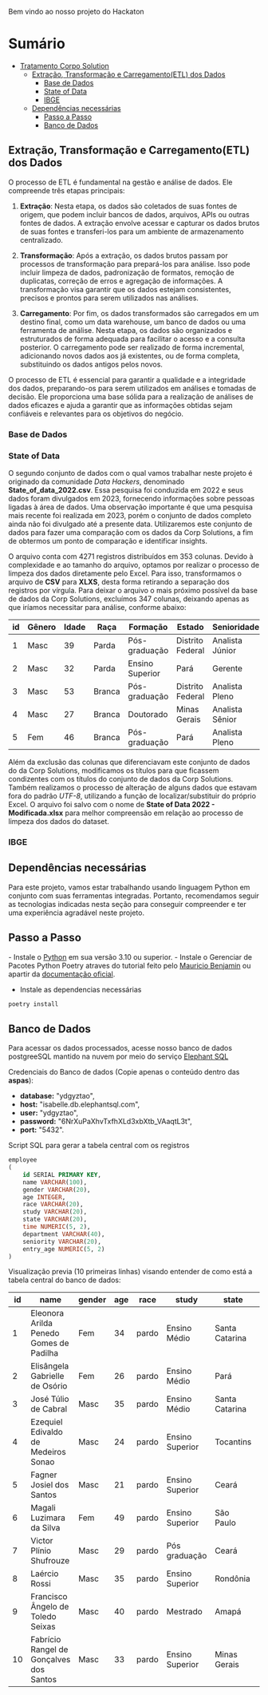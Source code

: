 Bem vindo ao nosso projeto do Hackaton
<h1>Sumário</h1>
        <ul>
            <li><a href="#tratamento">Tratamento Corpo Solution</a>
                <ul>
                    <li><a href="#etl">Extração, Transformação e Carregamento(ETL) dos Dados</a>
                        <ul>
                            <li><a href="#dsbasededados">Base de Dados</a></li>
                            <li><a href="#dsstateofdata">State of Data</a></li>
                            <li><a href="#dsibge">IBGE</a></li>
                        </ul>
                    </li>
                    <li><a href="#dependencias">Dependências necessárias</a>
                        <ul>
                            <li><a href="#passoapasso">Passo a Passo</a></li>
                            <li><a href="#bancodedados">Banco de Dados</a></li>
                        </ul>
                    </li>
                </ul>
            </li>
        </ul>
 
 
<h2 id="etl">Extração, Transformação e Carregamento(ETL) dos Dados</h1>
O processo de ETL é fundamental na gestão e análise de dados. Ele compreende três etapas principais:

1. <b>Extração</b>: Nesta etapa, os dados são coletados de suas fontes de origem, que podem incluir bancos de dados, arquivos, APIs ou outras fontes de dados. A extração envolve acessar e capturar os dados brutos de suas fontes e transferi-los para um ambiente de armazenamento centralizado.

2. <b>Transformação</b>: Após a extração, os dados brutos passam por processos de transformação para prepará-los para análise. Isso pode incluir limpeza de dados, padronização de formatos, remoção de duplicatas, correção de erros e agregação de informações. A transformação visa garantir que os dados estejam consistentes, precisos e prontos para serem utilizados nas análises.

3. <b>Carregamento</b>: Por fim, os dados transformados são carregados em um destino final, como um data warehouse, um banco de dados ou uma ferramenta de análise. Nesta etapa, os dados são organizados e estruturados de forma adequada para facilitar o acesso e a consulta posterior. O carregamento pode ser realizado de forma incremental, adicionando novos dados aos já existentes, ou de forma completa, substituindo os dados antigos pelos novos.

O processo de ETL é essencial para garantir a qualidade e a integridade dos dados, preparando-os para serem utilizados em análises e tomadas de decisão. Ele proporciona uma base sólida para a realização de análises de dados eficazes e ajuda a garantir que as informações obtidas sejam confiáveis e relevantes para os objetivos do negócio.

<h3 id="dsbasededados"> Base de Dados</h3>
<h3 id="dsstateofdata"> State of Data</h3>

O segundo conjunto de dados com o qual vamos trabalhar neste projeto é originado da comunidade _Data Hackers_, denominado **State_of_data_2022.csv**. Essa pesquisa foi conduzida em 2022 e seus dados foram divulgados em 2023, fornecendo informações sobre pessoas ligadas à área de dados. Uma observação importante é que uma pesquisa mais recente foi realizada em 2023, porém o conjunto de dados completo ainda não foi divulgado até a presente data. Utilizaremos este conjunto de dados para fazer uma comparação com os dados da Corp Solutions, a fim de obtermos um ponto de comparação e identificar insights.

O arquivo conta com 4271 registros distribuídos em 353 colunas. Devido à complexidade e ao tamanho do arquivo, optamos por realizar o processo de limpeza dos dados diretamente pelo Excel. Para isso, transformamos o arquivo de **CSV** para **XLXS**, desta forma retirando a separação dos registros por vírgula. Para deixar o arquivo o mais próximo possível da base de dados da Corp Solutions, excluímos 347 colunas, deixando apenas as que iríamos necessitar para análise, conforme abaixo:

|id|Gênero|Idade|Raça|Formação|Estado|Senioridade|
|---|---|---|---|---|---|---|
|1|Masc|39|Parda|Pós-graduação|Distrito Federal|Analista Júnior|
|2|Masc|32|Parda|Ensino Superior|Pará|Gerente|
|3|Masc|53|Branca|Pós-graduação|Distrito Federal|Analista Pleno|
|4|Masc|27|Branca|Doutorado|Minas Gerais|Analista Sênior|
|5|Fem|46|Branca|Pós-graduação|Pará|Analista Pleno|

Além da exclusão das colunas que diferenciavam este conjunto de dados do da Corp Solutions, modificamos os títulos para que ficassem condizentes com os títulos do conjunto de dados da Corp Solutions. Também realizamos o processo de alteração de alguns dados que estavam fora do padrão _UTF-8_, utilizando a função de localizar/substituir do próprio Excel. O arquivo foi salvo com o nome de **State of Data 2022 - Modificada.xlsx** para melhor compreensão em relação ao processo de limpeza dos dados do dataset.

<h3 id="dsibge"> IBGE</h3>



<h2 id="dependencias"> Dependências necessárias</h2>
Para este projeto, vamos estar trabalhando usando linguagem Python em conjunto com suas ferramentas integradas. Portanto, recomendamos seguir as tecnologias indicadas nesta seção para conseguir compreender e ter uma experiência agradável neste projeto.

<h2 id="passoapasso"> Passo a Passo</h2>
- Instale o <a href="https://www.python.org/downloads/">Python</a> em sua versão 3.10 ou superior.
- Instale o Gerenciar de Pacotes Python Poetry atraves do tutorial feito pelo <a href="https://github.com/mauriciobenjamin700/Poetry-Learning">Mauricio Benjamin</a> ou apartir da <a href="https://python-poetry.org/docs/#installation">documentação oficial</a>.


- Instale as dependencias necessárias
```bash
poetry install
```

<h2 id="bancodedados"> Banco de Dados</h2>
Para acessar os dados processados, acesse nosso banco de dados postgreeSQL mantido na nuvem por meio do serviço <a href="https://www.elephantsql.com/">Elephant SQL</a>

Credenciais do Banco de dados (Copie apenas o conteúdo dentro das **aspas**):
- **database:** "ydgyztao",
- **host:** "isabelle.db.elephantsql.com",
- **user:** "ydgyztao",
- **password:** "6NrXuPaXhvTxfhXLd3xbXtb_VAaqtL3t",
- **port:** "5432".

Script SQL para gerar a tabela central com os registros
```sql
employee 
(
    id SERIAL PRIMARY KEY,
    name VARCHAR(100),
    gender VARCHAR(20),
    age INTEGER,
    race VARCHAR(20),
    study VARCHAR(20),
    state VARCHAR(20),
    time NUMERIC(5, 2),
    department VARCHAR(40),
    seniority VARCHAR(20),
    entry_age NUMERIC(5, 2)
)
```

Visualização previa (10 primeiras linhas) visando entender de como está a tabela central do banco de dados:

| id | name                                   | gender | age | race  | study           | state         | time | department                 | seniority       | entry_age |
|----|----------------------------------------|--------|-----|-------|-----------------|---------------|------|----------------------------|-----------------|-----------|
| 1  | Eleonora Arilda Penedo Gomes de Padilha | Fem    | 34  | pardo | Ensino Médio    | Santa Catarina | 12.0 | Compras                    | Analista Pleno | 22.0      |
| 2  | Elisângela Gabrielle de Osório        | Fem    | 26  | pardo | Ensino Médio    | Pará          | 6.0  | Contabilidade              | Analista Júnior| 20.0      |
| 3  | José Túlio de Cabral                  | Masc   | 35  | pardo | Ensino Médio    | Santa Catarina | 5.0  | Vendas                     | Analista Pleno | 30.0      |
| 4  | Ezequiel Edivaldo de Medeiros Sonao   | Masc   | 24  | pardo | Ensino Superior | Tocantins     | 4.0  | Administrativo             | Gerente         | 20.0      |
| 5  | Fagner Josiel dos Santos              | Masc   | 21  | pardo | Ensino Superior | Ceará         | 5.0  | Recursos Humanos           | Analista Júnior| 16.0      |
| 6  | Magali Luzimara da Silva              | Fem    | 49  | pardo | Ensino Superior | São Paulo     | 3.0  | Contabilidade              | Analista Pleno | 46.0      |
| 7  | Victor Plínio Shufrouze               | Masc   | 29  | pardo | Pós graduação   | Ceará         | 9.0  | Compras                    | Analista Sênior| 20.0      |
| 8  | Laércio Rossi                          | Masc   | 35  | pardo | Ensino Superior | Rondônia      | 8.0  | Operações                  | Analista Júnior| 27.0      |
| 9  | Francisco Ângelo de Toledo Seixas      | Masc   | 40  | pardo | Mestrado        | Amapá         | 1.0  | Administrativo             | Analista Pleno | 39.0      |
| 10 | Fabrício Rangel de Gonçalves dos Santos| Masc  | 33  | pardo | Ensino Superior | Minas Gerais  | 3.0  | Desenvolvimento de Produtos| Analista Pleno | 30.0      |

